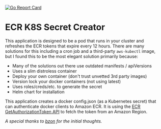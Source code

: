 [![Go Report Card](https://goreportcard.com/badge/github.com/dispatchitinc/ecr-k8s-secret-creator)](https://goreportcard.com/report/github.com/dispatchitinc/ecr-k8s-secret-creator)

# ECR K8S Secret Creator

This application is designed to be a pod that runs in your cluster and refreshes the ECR tokens that expire every 12 hours.  There are many solutions for this including a cron job and a third-party `aws-kubectl` image, but I found this to be the most elegant solution primarily because:

- Many of the solutions out there use outdated manifests / apiVersions
- Uses a slim distroless container
- Deploy your own container (don't trust unvetted 3rd party images)
- Version lock your docker containers (not using latest)
- Uses roles/creds/etc. to generate the secret
- Helm chart for installation

This application creates a docker config.json (as a Kubernetes secret) that can authenticate docker clients to Amazon ECR. It is using the [ECR GetAuthorizationToken API](https://docs.aws.amazon.com/AmazonECR/latest/APIReference/API_GetAuthorizationToken.html) to fetch the token from an Amazon Region.

*A special thanks to [bzon](https://github.com/bzon/ecr-k8s-secret-creator) for the initial thoughts.*
